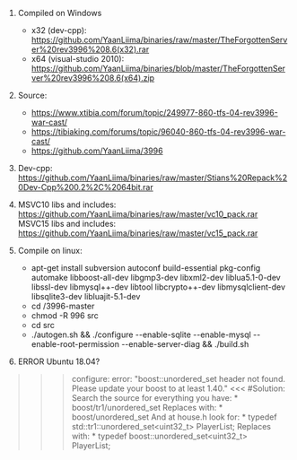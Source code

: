 1. Compiled on Windows
	* x32 (dev-cpp): https://github.com/YaanLiima/binaries/raw/master/TheForgottenServer%20rev3996%208.6(x32).rar
	* x64 (visual-studio 2010): https://github.com/YaanLiima/binaries/blob/master/TheForgottenServer%20rev3996%208.6(x64).zip
	
2. Source: 
	* https://www.xtibia.com/forum/topic/249977-860-tfs-04-rev3996-war-cast/
	* https://tibiaking.com/forums/topic/96040-860-tfs-04-rev3996-war-cast/
	* https://github.com/YaanLiima/3996

3. Dev-cpp: https://github.com/YaanLiima/binaries/raw/master/Stians%20Repack%20Dev-Cpp%200.2%2C%2064bit.rar

4. MSVC10 libs and includes: https://github.com/YaanLiima/binaries/raw/master/vc10_pack.rar
   MSVC15 libs and includes: https://github.com/YaanLiima/binaries/raw/master/vc15_pack.rar
   
5. Compile on linux:
	* apt-get install subversion autoconf build-essential pkg-config automake libboost-all-dev libgmp3-dev libxml2-dev liblua5.1-0-dev libssl-dev libmysql++-dev libtool libcrypto++-dev libmysqlclient-dev libsqlite3-dev libluajit-5.1-dev
	* cd /3996-master
	* chmod -R 996 src
	* cd src
	* ./autogen.sh && ./configure --enable-sqlite --enable-mysql --enable-root-permission --enable-server-diag && ./build.sh
	

6. ERROR Ubuntu 18.04?
>>> configure: error: "boost::unordered_set header not found. Please update your boost to at least 1.40." <<<
#Solution:
Search the source for everything you have:
	* boost/tr1/unordered_set
Replaces with:
	* boost/unordered_set
And at house.h look for:
	* typedef std::tr1::unordered_set<uint32_t> PlayerList;
Replaces with:
	* typedef boost::unordered_set<uint32_t> PlayerList;

